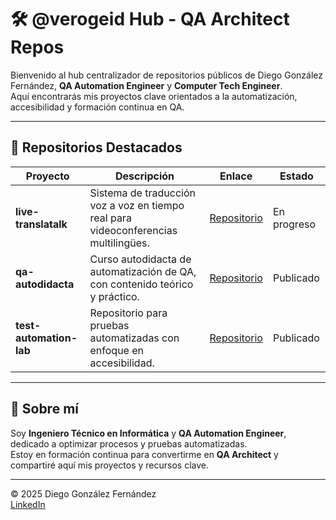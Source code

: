 # 🛠️ @verogeid Hub - QA Architect Repos  
  
Bienvenido al hub centralizador de repositorios públicos de Diego González Fernández, **QA Automation Engineer** y **Computer Tech Engineer**.    
Aquí encontrarás mis proyectos clave orientados a la automatización, accesibilidad y formación continua en QA.  
  
---  
  
## 🚀 Repositorios Destacados  
  
| Proyecto              | Descripción                                       | Enlace                                           | Estado       |  
|-----------------------|-------------------------------------------------|-------------------------------------------------|--------------|  
| **live-translatalk**  | Sistema de traducción voz a voz en tiempo real para videoconferencias multilingües. | [Repositorio](https://github.com/verogeid/live-translatalk) | En progreso  |  
| **qa-autodidacta**    | Curso autodidacta de automatización de QA, con contenido teórico y práctico.     | [Repositorio](https://github.com/verogeid/qa-autodidacta)   | Publicado    |  
| **test-automation-lab** | Repositorio para pruebas automatizadas con enfoque en accesibilidad.             | [Repositorio](https://github.com/verogeid/test-automation-lab) | Publicado    |  
  
---  
  
## 📌 Sobre mí  
  
Soy **Ingeniero Técnico en Informática** y **QA Automation Engineer**, dedicado a optimizar procesos y pruebas automatizadas.    
Estoy en formación continua para convertirme en **QA Architect** y compartiré aquí mis proyectos y recursos clave.  
  
---  
  
© 2025 Diego González Fernández    
[LinkedIn](https://www.linkedin.com/in/diego-gonzalez-fernandez/)
